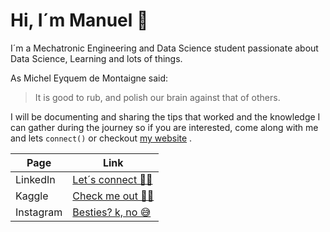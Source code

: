 # Hi, I´m Manuel 👋
I´m a Mechatronic Engineering and Data Science student passionate about Data Science, Learning and lots of things.

As Michel Eyquem de Montaigne said:
>It is good to rub, and polish our brain against that of others.

I will be documenting and sharing the tips that worked and the knowledge I can gather during the journey so if you are interested, come along with me and lets `connect()` or checkout [my website](https://wwww.vazzmanu.github.io "vazzmanu.com") .

|Page|Link|
|----|----|
|LinkedIn |[Let´s connect 🙋‍♂️](https://www.linkedin.com/in/vazzmanu/ "LinkedIn")|
|Kaggle  |[Check me out 👨‍💻](htttps://www.kaggle.com/vazzmanu "Kaggle")|
|Instagram| [Besties? k, no 😅](https://www.instagram.com/vazzmanu/ "Instagram")|
